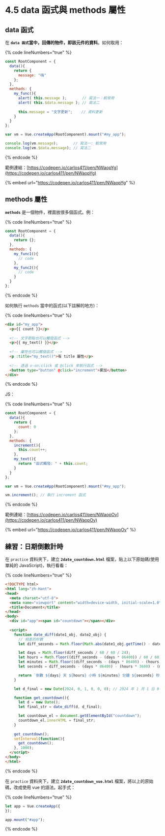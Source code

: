 # 4.5 data 函式與 methods 屬性

## data 函式

在 **`data 函式`**當中，回傳的物件，即該**元件的資料**。如何取用：

{% code lineNumbers="true" %}
```javascript
const RootComponent = {
  data(){
    return {
      message: "嗨"
    };
  },
  methods: {
    my_func(){
      alert( this.message );       // 寫法一：較常用
      alert( this.$data.message ); // 寫法二
      
      this.message = "文字更新";    // 資料更新
    }
  }
};

var vm = Vue.createApp(RootComponent).mount("#my_app");

console.log(vm.message);       // 寫法一: 較常用
console.log(vm.$data.message); // 寫法二
```
{% endcode %}



範例連結：[https://codepen.io/carlos411/pen/NWaopYg](https://codepen.io/carlos411/pen/NWaopYg)

{% embed url="https://codepen.io/carlos411/pen/NWaopYg" %}



## methods 屬性

**`methods`** 是一個物件，裡面放很多個函式。例：

{% code lineNumbers="true" %}
```javascript
const RootComponent = {
  data(){
    return {};
  },
  methods: {
    my_func1(){
      // code
    },
    my_func2(){
      // code
    }
  }
};
```
{% endcode %}



如何執行 `methods` 當中的函式(以下註解的地方)：

{% code lineNumbers="true" %}
```html
<div id="my_app">
  <p>{{ count }}</p>
  
  <!-- 文字節點也可以觸發函式 -->
  <p>{{ my_text() }}</p>
  
  <!-- 屬性也可以觸發函式 -->
  <p :title="my_text()">有 title 屬性</p>
  
  <!-- 透過 v-on:click 或 @click 來執行函式 -->
  <button type="button" @click="increment">累加</button>
</div>
```
{% endcode %}

JS：

{% code lineNumbers="true" %}
```javascript
const RootComponent = {
  data(){
    return {
      count: 0
    };
  },
  methods: {
    increment(){
      this.count++;
    },
    my_text(){
      return "函式觸發: " + this.count;
    }
  }
};

var vm = Vue.createApp(RootComponent).mount("#my_app");

vm.increment(); // 執行 increment 函式
```
{% endcode %}



範例連結：[https://codepen.io/carlos411/pen/NWaopOv](https://codepen.io/carlos411/pen/NWaopOv)

{% embed url="https://codepen.io/carlos411/pen/NWaopOv" %}



## 練習：日期倒數計時

在 `practice` 資料夾下，建立 **`2date_countdown.html`** 檔案，貼上以下原始碼(使用單純的 JavaScript)，執行看看：

{% code lineNumbers="true" %}
```html
<!DOCTYPE html>
<html lang="zh-Hant">
<head>
  <meta charset="utf-8">
  <meta name="viewport" content="width=device-width, initial-scale=1.0">
  <title>Document</title>
</head>
<body>
  <div id="app"><span id="countdown"></span></div>
  
  <script>
    function date_diff(date1_obj, date2_obj) {
      // 相差的秒數
      let diff_seconds = Math.floor(Math.abs(date1_obj.getTime() - date2_obj.getTime()) / 1000);

      let days = Math.floor(diff_seconds / 60 / 60 / 24);
      let hours = Math.floor((diff_seconds - (days * 86400)) / 60 / 60);
      let minutes = Math.floor((diff_seconds - (days * 86400) - (hours * 3600)) / 60);
      let seconds = diff_seconds - (days * 86400) - (hours * 3600) - (minutes * 60);

      return `倒數 ${days} 天 ${hours} 小時 ${minutes} 分鐘 ${seconds} 秒鐘，就跨年囉！`;
    }

    let d_final = new Date(2024, 0, 1, 0, 0, 0); // 2024 年 1 月 1 日 0 時 0 分 0 秒

    function get_countdown(){
      let d = new Date();
      let final_str = date_diff(d, d_final);

      let countdown_el = document.getElementById("countdown");
      countdown_el.innerHTML = final_str;
    }
    
    get_countdown();
    setInterval(function(){
      get_countdown();
    }, 1000);
  </script>
</body>
</html>
```
{% endcode %}



在 `practice` 資料夾下，建立 **`2date_countdown_vue.html`** 檔案，將以上的原始碼，改成使用 vue 的語法。起手式：

{% code lineNumbers="true" %}
```javascript
let app = Vue.createApp({
});

app.mount("#app");
```
{% endcode %}



